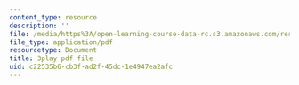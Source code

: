 ```yaml
---
content_type: resource
description: ''
file: /media/https%3A/open-learning-course-data-rc.s3.amazonaws.com/res-6-012-introduction-to-probability-spring-2018/c22535b6cb3fad2f45dc1e4947ea2afc_ugzs7dgQ-JE.pdf
file_type: application/pdf
resourcetype: Document
title: 3play pdf file
uid: c22535b6-cb3f-ad2f-45dc-1e4947ea2afc
---
```

